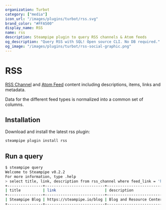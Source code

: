 ```yaml
---
organization: Turbot
category: ["media"]
icon_url: "/images/plugins/turbot/rss.svg"
brand_color: "#FFA500"
display_name: RSS
name: rss
description: Steampipe plugin to query RSS channels & Atom feeds
og_description: "Query RSS with SQL! Open source CLI. No DB required."
og_image: "/images/plugins/turbot/rss-social-graphic.png"
---
```


# RSS

[RSS Channel](https://en.wikipedia.org/wiki/RSS) and [Atom Feed](https://en.wikipedia.org/wiki/Atom_(Web_standard)) content including descriptions, items, links and metadata.

Data for the different feed types is normalized into a common set of columns.


## Installation

Download and install the latest rss plugin:

```bash
steampipe plugin install rss
```

## Run a query

```bash
$ steampipe query
Welcome to Steampipe v0.2.2
For more information, type .help
> select title, link, description from rss_channel where feed_link = 'https://steampipe.io/blog/feed.xml'
+----------------+---------------------------+----------------------------------------+
| title          | link                      | description                            |
+----------------+---------------------------+----------------------------------------+
| Steampipe Blog | https://steampipe.io/blog | Blog and Resource Center for Steampipe |
+----------------+---------------------------+----------------------------------------+
```
